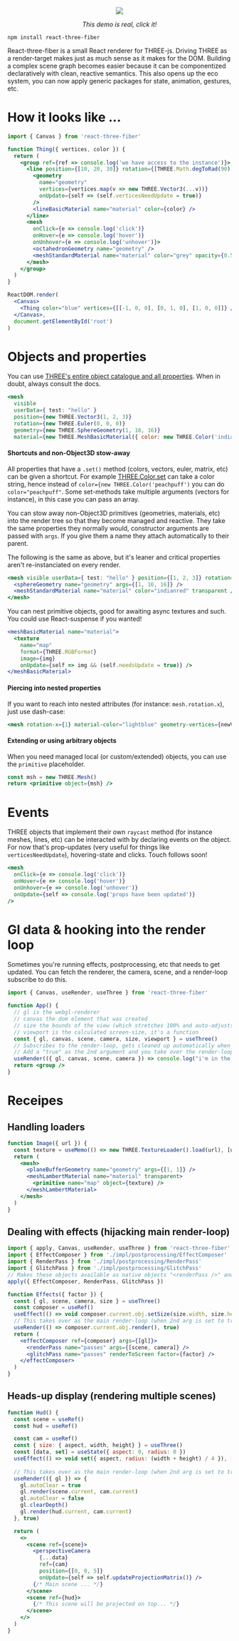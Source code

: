 <p align="center">
  <a href="https://codesandbox.io/embed/9y8vkjykyy"><img src="https://i.imgur.com/NNb6QoP.gif" /></a>
</p>
<p align="middle">
  <i>This demo is real, click it!</i>
</p>

    npm install react-three-fiber

React-three-fiber is a small React renderer for THREE-js. Driving THREE as a render-target makes just as much sense as it makes for the DOM. Building a complex scene graph becomes easier because it can be componentized declaratively with clean, reactive semantics. This also opens up the eco system, you can now apply generic packages for state, animation, gestures, etc.

# How it looks like ...

```jsx
import { Canvas } from 'react-three-fiber'

function Thing({ vertices, color }) {
  return (
    <group ref={ref => console.log('we have access to the instance')}>
      <line position={[10, 20, 30]} rotation={[THREE.Math.degToRad(90), 0, 0]}>
        <geometry
          name="geometry"
          vertices={vertices.map(v => new THREE.Vector3(...v))}
          onUpdate={self => (self.verticesNeedUpdate = true)}
        />
        <lineBasicMaterial name="material" color={color} />
      </line>
      <mesh
        onClick={e => console.log('click')}
        onHover={e => console.log('hover')}
        onUnhover={e => console.log('unhover')}>
        <octahedronGeometry name="geometry" />
        <meshStandardMaterial name="material" color="grey" opacity={0.5} transparent />
      </mesh>
    </group>
  )
}

ReactDOM.render(
  <Canvas>
    <Thing color="blue" vertices={[[-1, 0, 0], [0, 1, 0], [1, 0, 0]]} />
  </Canvas>,
  document.getElementById('root')
)
```

# Objects and properties

You can use [THREE's entire object catalogue and all properties](https://threejs.org/docs). When in doubt, always consult the docs.

```jsx
<mesh
  visible
  userData={ test: "hello" }
  position={new THREE.Vector3(1, 2, 3)}
  rotation={new THREE.Euler(0, 0, 0)}
  geometry={new THREE.SphereGeometry(1, 16, 16)}
  material={new THREE.MeshBasicMaterial({ color: new THREE.Color('indianred'), transparent: true })} />
```

#### Shortcuts and non-Object3D stow-away

All properties that have a `.set()` method (colors, vectors, euler, matrix, etc) can be given a shortcut. For example [THREE.Color.set](https://threejs.org/docs/index.html#api/en/math/Color.set) can take a color string, hence instead of `color={new THREE.Color('peachpuff')` you can do `color="peachpuff"`. Some set-methods take multiple arguments (vectors for instance), in this case you can pass an array.

You can stow away non-Object3D primitives (geometries, materials, etc) into the render tree so that they become managed and reactive. They take the same properties they normally would, constructor arguments are passed with `args`. If you give them a name they attach automatically to their parent.

The following is the same as above, but it's leaner and critical properties aren't re-instanciated on every render.

```jsx
<mesh visible userData={ test: "hello" } position={[1, 2, 3]} rotation={[0, 0, 0]}>
  <sphereGeometry name="geometry" args={[1, 16, 16]} />
  <meshStandardMaterial name="material" color="indianred" transparent />
</mesh>
```

You can nest primitive objects, good for awaiting async textures and such. You could use React-suspense if you wanted!

```jsx
<meshBasicMaterial name="material">
  <texture
    name="map"
    format={THREE.RGBFormat}
    image={img}
    onUpdate={self => img && (self.needsUpdate = true)} />
</meshBasicMaterial>
```

#### Piercing into nested properties

If you want to reach into nested attributes (for instance: `mesh.rotation.x`), just use dash-case:

```jsx
<mesh rotation-x={1} material-color="lightblue" geometry-vertices={newVertices} />
```

#### Extending or using arbitrary objects

When you need managed local (or custom/extended) objects, you can use the `primitive` placeholder.

```jsx
const msh = new THREE.Mesh()
return <primitive object={msh} />
```

# Events

THREE objects that implement their own `raycast` method (for instance meshes, lines, etc) can be interacted with by declaring events on the object. For now that's prop-updates (very useful for things like `verticesNeedUpdate`), hovering-state and clicks. Touch follows soon!

```jsx
<mesh
  onClick={e => console.log('click')}
  onHover={e => console.log('hover')}
  onUnhover={e => console.log('unhover')}
  onUpdate={self => console.log('props have been updated')}
/>
```

# Gl data & hooking into the render loop

Sometimes you're running effects, postprocessing, etc that needs to get updated. You can fetch the renderer, the camera, scene, and a render-loop subscribe to do this.

```jsx
import { Canvas, useRender, useThree } from 'react-three-fiber'

function App() {
  // gl is the webgl-renderer
  // canvas the dom element that was created
  // size the bounds of the view (which stretches 100% and auto-adjusts)
  // viewport is the calculated screen-size, it's a function
  const { gl, canvas, scene, camera, size, viewport } = useThree()
  // Subscribes to the render-loop, gets cleaned up automatically when the component unmounts
  // Add a "true" as the 2nd argument and you take over the render-loop 
  useRender(({ gl, canvas, scene, camera }) => console.log("i'm in the render-loop"))
  return <group />
}
```

# Receipes

## Handling loaders

```jsx
function Image({ url }) {
  const texture = useMemo(() => new THREE.TextureLoader().load(url), [url])
  return (
    <mesh>
      <planeBufferGeometry name="geometry" args={[1, 1]} />
      <meshLambertMaterial name="material" transparent>
        <primitive name="map" object={texture} />
      </meshLambertMaterial>
    </mesh>
  )
}
```

## Dealing with effects (hijacking main render-loop)

```jsx
import { apply, Canvas, useRender, useThree } from 'react-three-fiber'
import { EffectComposer } from './impl/postprocessing/EffectComposer'
import { RenderPass } from './impl/postprocessing/RenderPass'
import { GlitchPass } from './impl/postprocessing/GlitchPass'
// Makes these objects available as native objects "<renderPass />" and so on
apply({ EffectComposer, RenderPass, GlitchPass })

function Effects({ factor }) {
  const { gl, scene, camera, size } = useThree()
  const composer = useRef()
  useEffect(() => void composer.current.obj.setSize(size.width, size.height), [size.width, size.height])
  // This takes over as the main render-loop (when 2nd arg is set to true)
  useRender(() => composer.current.obj.render(), true)
  return (
    <effectComposer ref={composer} args={[gl]}>
      <renderPass name="passes" args={[scene, camera]} />
      <glitchPass name="passes" renderToScreen factor={factor} />
    </effectComposer>
  )
}
```

## Heads-up display (rendering multiple scenes)

```jsx
function Hud() {
  const scene = useRef()
  const hud = useRef()

  const cam = useRef()
  const { size: { aspect, width, height} } = useThree()
  const [data, set] = useState({ aspect: 0, radius: 0 })
  useEffect(() => void set({ aspect, radius: (width + height) / 4 }), [width, height])
  
  // This takes over as the main render-loop (when 2nd arg is set to true)
  useRender(({ gl }) => {
    gl.autoClear = true
    gl.render(scene.current, cam.current)
    gl.autoClear = false
    gl.clearDepth()
    gl.render(hud.current, cam.current)
  }, true)

  return (
    <>
      <scene ref={scene}>
        <perspectiveCamera
          {...data}
          ref={cam}
          position={[0, 0, 5]}
          onUpdate={self => self.updateProjectionMatrix()} />
        {/* Main scene ... */}
      </scene>
      <scene ref={hud}>
        {/* This scene will be projected on top... */}
      </scene>
    </>
  )
}
```
